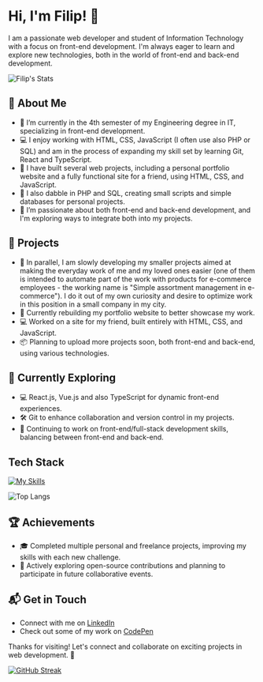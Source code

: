 # Hi, I'm Filip! 👋

I am a passionate web developer and student of Information Technology with a focus on front-end development. I'm always eager to learn and explore new technologies, both in the world of front-end and back-end development.

![Filip's Stats](https://github-readme-stats.vercel.app/api?username=breskyy&theme=vue-dark&show_icons=true&hide_border=true&count_private=true)

## 🚀 About Me

- 🔭 I’m currently in the 4th semester of my Engineering degree in IT, specializing in front-end development.
- 💻 I enjoy working with HTML, CSS, JavaScript (I often use also PHP or SQL) and am in the process of expanding my skill set by learning Git, React and TypeScript.
- 🎨 I have built several web projects, including a personal portfolio website and a fully functional site for a friend, using HTML, CSS, and JavaScript.
- 🔧 I also dabble in PHP and SQL, creating small scripts and simple databases for personal projects.
- 🌱 I’m passionate about both front-end and back-end development, and I'm exploring ways to integrate both into my projects.

## 💼 Projects

- 🛒 In parallel, I am slowly developing my smaller projects aimed at making the everyday work of me and my loved ones easier (one of them is intended to automate part of the work with products for e-commerce employees - the working name is "Simple assortment management in e-commerce"). I do it out of my own curiosity and desire to optimize work in this position in a small company in my city.
- 🚧 Currently rebuilding my portfolio website to better showcase my work.
- 💻 Worked on a site for my friend, built entirely with HTML, CSS, and JavaScript.
- 📦 Planning to upload more projects soon, both front-end and back-end, using various technologies.

## 🌱 Currently Exploring

- 💻 React.js, Vue.js and also TypeScript for dynamic front-end experiences.
- 🛠️ Git to enhance collaboration and version control in my projects.
- 🔄 Continuing to work on front-end/full-stack development skills, balancing between front-end and back-end.

## Tech Stack
[![My Skills](https://skillicons.dev/icons?i=html,css,js,php,mysql)](https://skillicons.dev)

![Top Langs](https://github-readme-stats.vercel.app/api/top-langs/?username=breskyy&layout=compact&hide_border=true&bg_color=273849&title_color=3FB180&text_color=fff)

## 🏆 Achievements

- 🎓 Completed multiple personal and freelance projects, improving my skills with each new challenge.
- 🚀 Actively exploring open-source contributions and planning to participate in future collaborative events.

## 📬 Get in Touch

- Connect with me on [LinkedIn](https://www.linkedin.com/in/bresky/)
- Check out some of my work on [CodePen](https://codepen.io/bresky)

Thanks for visiting! Let's connect and collaborate on exciting projects in web development. 🚀

[![GitHub Streak](https://streak-stats.demolab.com?user=breskyy&theme=dark&hide_border=true)](https://git.io/streak-stats)
